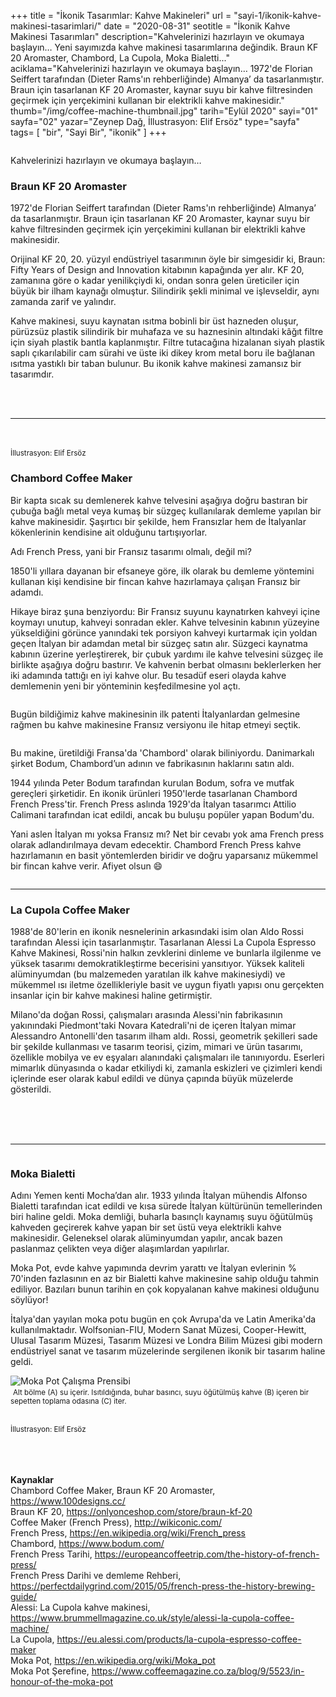 +++
title = "İkonik Tasarımlar: Kahve Makineleri"
url = "sayi-1/ikonik-kahve-makinesi-tasarimlari/"
date = "2020-08-31"
seotitle = "İkonik Kahve Makinesi Tasarımları"
description="Kahvelerinizi hazırlayın ve okumaya başlayın… Yeni sayımızda kahve makinesi tasarımlarına değindik. Braun KF 20 Aromaster, Chambord, La Cupola, Moka Bialetti..."
aciklama="Kahvelerinizi hazırlayın ve okumaya başlayın… 1972'de Florian Seiffert tarafından (Dieter Rams'ın rehberliğinde) Almanya’ da tasarlanmıştır. Braun için tasarlanan KF 20 Aromaster, kaynar suyu bir kahve filtresinden geçirmek için yerçekimini kullanan bir elektrikli kahve makinesidir."
thumb="/img/coffee-machine-thumbnail.jpg"
tarih="Eylül 2020"
sayi="01"
sayfa="02"
yazar="Zeynep Dağ, İllustrasyon: Elif Ersöz"
type="sayfa"
tags= [
"bir", "Sayi Bir", "ikonik"
]
+++
<a href="/sayi-1/surdurulebilir-ambalaj-tasarimi/" id="next"></a>
<div class="text-center"><img class="img-fluid" src="/img/coffee-thumbnail.jpg" alt=""></div>
<div class="container">
    <div class="row">
        <div class="col-md-4"><img class="img-fluid" src="/img/Braun-1972-KF-20.jpg" alt=""></div>
        <div class="col-md-8">
            <p>Kahvelerinizi hazırlayın ve okumaya başlayın…</p>
            <h3>Braun KF 20 Aromaster</h3>
            <p> 1972'de Florian Seiffert tarafından (Dieter Rams'ın rehberliğinde) Almanya’ da tasarlanmıştır. Braun için tasarlanan KF 20 Aromaster, kaynar suyu bir kahve filtresinden geçirmek için yerçekimini kullanan bir elektrikli kahve makinesidir.</p>
            <p>Orijinal KF 20, 20. yüzyıl endüstriyel tasarımının öyle bir simgesidir ki, Braun: Fifty Years of Design and Innovation kitabının kapağında yer alır. KF 20, zamanına göre o kadar yenilikçiydi ki, ondan sonra gelen üreticiler için büyük bir ilham kaynağı olmuştur. Silindirik şekli minimal ve işlevseldir, aynı zamanda zarif ve yalındır. </p>
            <p> Kahve makinesi, suyu kaynatan ısıtma bobinli bir üst hazneden oluşur, pürüzsüz plastik silindirik bir muhafaza ve su haznesinin altındaki kâğıt filtre için siyah plastik bantla kaplanmıştır.  Filtre tutacağına hizalanan siyah plastik saplı çıkarılabilir cam sürahi ve üste iki dikey krom metal boru ile bağlanan ısıtma yastıklı bir taban bulunur. Bu ikonik kahve makinesi zamansız bir tasarımdır. </p>
            </div>
    </div>
    <div class="row">
        <div class="col-md-6 offset-md-3"><br><br>
            <img class="img-fluid" src="/img/kf-20.gif" alt="">
        </div>
    </div>
    <hr>
    <div class="row">
<div class="col-md-5"><br><br><img class="img-fluid" src="/img/frenchpressc.jpg" alt=""><small>İllustrasyon: Elif Ersöz</small></div>
<div class="col-md-7">
    <h3 class="display-5">Chambord Coffee Maker</h3>
<p> Bir kapta sıcak su demlenerek kahve telvesini aşağıya doğru bastıran bir çubuğa bağlı metal veya kumaş bir süzgeç kullanılarak demleme yapılan bir kahve makinesidir. Şaşırtıcı bir şekilde, hem Fransızlar hem de İtalyanlar kökenlerinin kendisine ait olduğunu tartışıyorlar.</p>
<p> Adı French Press, yani bir Fransız tasarımı olmalı, değil mi? </p>
<p>1850'li yıllara dayanan bir efsaneye göre, ilk olarak bu demleme yöntemini kullanan kişi kendisine bir fincan kahve hazırlamaya çalışan Fransız bir adamdı. </p>
<p> Hikaye biraz şuna benziyordu: Bir Fransız suyunu kaynatırken kahveyi içine koymayı unutup, kahveyi sonradan ekler. Kahve telvesinin kabının yüzeyine yükseldiğini görünce yanındaki tek porsiyon kahveyi kurtarmak için yoldan geçen İtalyan bir adamdan metal bir süzgeç satın alır. Süzgeci kaynatma kabının üzerine yerleştirerek, bir çubuk yardımı ile kahve telvesini süzgeç ile birlikte aşağıya doğru bastırır. Ve kahvenin berbat olmasını beklerlerken her iki adamında tattığı en iyi kahve olur. Bu tesadüf eseri olayda kahve demlemenin yeni bir yönteminin keşfedilmesine yol açtı. </p>
</div>
    </div>
    <div class="row">
        <div class="col-md-5"><img class="img-fluid" src="/img/chambord-coffee-white.jpg" alt=""></div>
        <div class="col-md-7">
            <p>Bugün bildiğimiz kahve makinesinin ilk patenti İtalyanlardan gelmesine rağmen bu kahve makinesine Fransız versiyonu ile hitap etmeyi seçtik.</p>      
<img class="img-fluid" src="/img/Chambord-Coffee-Maker.jpg" alt="">
<p>Bu makine, üretildiği Fransa'da 'Chambord' olarak biliniyordu. Danimarkalı şirket Bodum, Chambord’un adının ve fabrikasının haklarını satın aldı.  </p> 
<p>1944 yılında Peter Bodum tarafından kurulan Bodum, sofra ve mutfak gereçleri şirketidir. En ikonik ürünleri 1950'lerde tasarlanan Chambord French Press'tir.  French Press aslında 1929'da İtalyan tasarımcı Attilio Calimani tarafından icat edildi, ancak bu buluşu popüler yapan Bodum'du.  </p>
<p>Yani aslen İtalyan mı yoksa Fransız mı?  Net bir cevabı yok ama French press olarak adlandırılmaya devam edecektir. Chambord French Press kahve hazırlamanın en basit yöntemlerden biridir ve doğru yaparsanız mükemmel bir fincan kahve verir. Afiyet olsun 😄</p>
</div>
    </div>
    <img class="img-fluid" src="/img/Chambord Coffee Maker.jpg" alt="">
<hr>
<div class="row">
    <div class="col-md-8">
    <h3>La Cupola Coffee Maker</h3>
    <p>1988'de 80'lerin en ikonik nesnelerinin arkasındaki isim olan Aldo Rossi tarafından Alessi için tasarlanmıştır. Tasarlanan Alessi La Cupola Espresso Kahve Makinesi, Rossi'nin halkın zevklerini dinleme ve bunlarla ilgilenme ve yüksek tasarımı demokratikleştirme becerisini yansıtıyor.  Yüksek kaliteli alüminyumdan (bu malzemeden yaratılan ilk kahve makinesiydi) ve mükemmel ısı iletme özellikleriyle basit ve uygun fiyatlı yapısı onu gerçekten insanlar için bir kahve makinesi haline getirmiştir.</p>
   <p>Milano'da doğan Rossi, çalışmaları arasında Alessi'nin fabrikasının yakınındaki Piedmont'taki Novara Katedrali'ni de içeren İtalyan mimar Alessandro Antonelli'den tasarım ilham aldı.  Rossi, geometrik şekilleri sade bir şekilde kullanması ve tasarım teorisi, çizim, mimari ve ürün tasarımı, özellikle mobilya ve ev eşyaları alanındaki çalışmaları ile tanınıyordu.  Eserleri mimarlık dünyasında o kadar etkiliydi ki, zamanla eskizleri ve çizimleri kendi içlerinde eser olarak kabul edildi ve dünya çapında büyük müzelerde gösterildi.</p> 
    </div>
    <div class="col-md-4"><br><br><br><img class="img-fluid" src="/img/la cupola.jpg" alt=""></div>
  <div class="col-md-4"><img class="img-fluid" src="/img/La cupola-2.jpg" alt=""></div>  
  <div class="col-md-8"><img class="img-fluid" src="/img/Novara-402-Zoom.jpg" alt=""></div>
</div><hr>
<div class="row">
    <div class="col-md-7"><img class="img-fluid" src="/img/bialetti_moka_pot.jpg" alt=""></div>
    <div class="col-md-5">
    <h3>Moka Bialetti</h3>
<p>Adını Yemen kenti Mocha’dan alır. 1933 yılında İtalyan mühendis Alfonso Bialetti tarafından icat edildi ve kısa sürede İtalyan kültürünün temellerinden biri haline geldi. Moka demliği, buharla basınçlı kaynamış suyu öğütülmüş kahveden geçirerek kahve yapan bir set üstü veya elektrikli kahve makinesidir. Geleneksel olarak alüminyumdan yapılır, ancak bazen paslanmaz çelikten veya diğer alaşımlardan yapılırlar.</p>
<p>Moka Pot, evde kahve yapımında devrim yarattı ve İtalyan evlerinin % 70'inden fazlasının en az bir Bialetti kahve makinesine sahip olduğu tahmin ediliyor. Bazıları bunun tarihin en çok kopyalanan kahve makinesi olduğunu söylüyor!</p>
    <p>İtalya'dan yayılan moka potu bugün en çok Avrupa'da ve Latin Amerika'da kullanılmaktadır.  Wolfsonian-FIU, Modern Sanat Müzesi, Cooper-Hewitt, Ulusal Tasarım Müzesi, Tasarım Müzesi ve Londra Bilim Müzesi gibi modern endüstriyel sanat ve tasarım müzelerinde sergilenen ikonik bir tasarım haline geldi.</p>
</div></div>
<div class="row mt-5">
    <div class="offset-md-3 col-md-3 "><img class="img-fluid" src="/img/Moka_Animation.gif" alt="Moka Pot Çalışma Prensibi">
    </div>
    <div class="col-md-3"><img class="img-fluid" src="/img/moka-pot.jpg" alt="">
        <small>Alt bölme (A) su içerir.  Isıtıldığında, buhar basıncı, suyu öğütülmüş kahve (B) içeren bir sepetten toplama odasına (C) iter.   
       <br><br> </small></div>
</div></div>
<div class="text-center"><img class="img-fluid" src="/img/mochapot.jpg" alt=""></div><br><small>İllustrasyon: Elif Ersöz</small>
<div class="container kaynak"><p><br><br><br><b>Kaynaklar</b> 
<br>Chambord Coffee Maker, Braun KF 20 Aromaster, <a href="https://www.100designs.cc/" target="_blank" rel="noopener noreferrer">https://www.100designs.cc/</a>
<br> Braun KF 20, <a href="https://onlyonceshop.com/store/braun-kf-20" target="_blank" rel="noopener noreferrer">https://onlyonceshop.com/store/braun-kf-20 </a>
<br> Coffee Maker (French Press), <a href="http://wikiconic.com/" target="_blank" rel="noopener noreferrer">http://wikiconic.com/</a> 
<br> French Press, <a href="https://en.wikipedia.org/wiki/French_press" target="_blank" rel="noopener noreferrer">https://en.wikipedia.org/wiki/French_press</a>
<br> Chambord, <a href="https://www.bodum.com/" target="_blank" rel="noopener noreferrer">https://www.bodum.com/</a>
<br> French Press Tarihi, <a href="https://europeancoffeetrip.com/the-history-of-french-press/" target="_blank" rel="noopener noreferrer">https://europeancoffeetrip.com/the-history-of-french-press/</a>
<br> French Press Darihi ve demleme Rehberi, <a href="https://perfectdailygrind.com/2015/05/french-press-the-history-brewing-guide/" target="_blank" rel="noopener noreferrer">https://perfectdailygrind.com/2015/05/french-press-the-history-brewing-guide/</a>
<br> Alessi: La Cupola kahve makinesi, <a href="https://www.brummellmagazine.co.uk/style/alessi-la-cupola-coffee-machine/" target="_blank" rel="noopener noreferrer">https://www.brummellmagazine.co.uk/style/alessi-la-cupola-coffee-machine/</a>
<br> La Cupola, <a href="https://eu.alessi.com/products/la-cupola-espresso-coffee-maker" target="_blank" rel="noopener noreferrer">https://eu.alessi.com/products/la-cupola-espresso-coffee-maker</a>
<br> Moka Pot, <a href="https://en.wikipedia.org/wiki/Moka_pot" target="_blank" rel="noopener noreferrer">https://en.wikipedia.org/wiki/Moka_pot</a>
<br> Moka Pot Şerefine, <a href="https://www.coffeemagazine.co.za/blog/9/5523/in-honour-of-the-moka-pot" target="_blank" rel="noopener noreferrer">https://www.coffeemagazine.co.za/blog/9/5523/in-honour-of-the-moka-pot</a>
</p>
</div>
